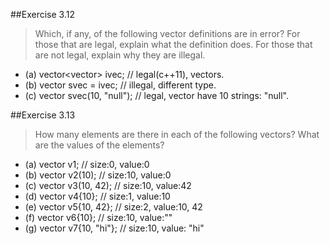 ##Exercise 3.12>Which, if any, of the following vector definitions are in error?For those that are legal, explain what the definition does.For those that are not legal, explain why they are illegal.- (a) vector<vector<int>> ivec;         // legal(c++11), vectors.- (b) vector<string> svec = ivec;       // illegal, different type.- (c) vector<string> svec(10, "null");  // legal, vector have 10 strings: "null".##Exercise 3.13>How many elements are there in each of the followingvectors? What are the values of the elements?- (a) vector<int> v1;         // size:0,  value:0- (b) vector<int> v2(10);     // size:10, value:0- (c) vector<int> v3(10, 42); // size:10, value:42- (d) vector<int> v4{10};     // size:1,  value:10- (e) vector<int> v5{10, 42}; // size:2,  value:10, 42- (f) vector<string> v6{10};  // size:10, value:""- (g) vector<string> v7{10, "hi"};  // size:10, value: "hi"